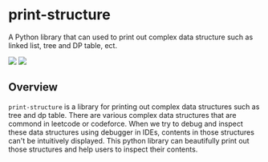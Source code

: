 # print-structure
A Python library that can used to print out complex data structure such as linked list, tree and DP table, ect.

[![](https://img.shields.io/github/license/DavidHo666/print-structure)](https://opensource.org/licenses/Apache-2.0)
![](https://img.shields.io/github/issues/DavidHo666/print-structure)



## Overview
`print-structure` is a library for printing out complex data structures such as tree and dp table. There are various complex data structures that are commond in leetcode or codeforce. When we try to debug and inspect these data structures using debugger in IDEs, contents in those structures can't be intuitively displayed. This python library can beautifully print out those structures and help users to inspect their contents.
